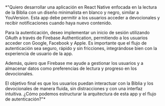 *"Quiero desarrollar una aplicación en React Native enfocada en la lectura de la Biblia con un diseño minimalista en blanco y negro, similar a YouVersion. Esta app debe permitir a los usuarios acceder a devocionales y recibir notificaciones cuando haya nuevo contenido.

Para la autenticación, deseo implementar un inicio de sesión utilizando OAuth a través de Firebase Authentication, permitiendo a los usuarios acceder con Google, Facebook y Apple. Es importante que el flujo de autenticación sea seguro, rápido y sin fricciones, integrándose bien con la experiencia de usuario de la app.

Además, quiero que Firebase me ayude a gestionar los usuarios y a almacenar datos como preferencias de lectura y progreso en los devocionales.

El objetivo final es que los usuarios puedan interactuar con la Biblia y los devocionales de manera fluida, sin distracciones y con una interfaz intuitiva. ¿Cómo podemos estructurar la arquitectura de esta app y el flujo de autenticación?"*